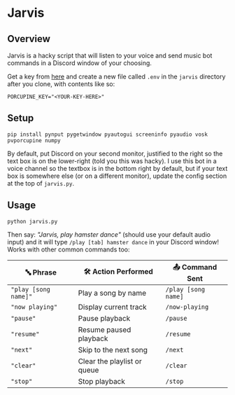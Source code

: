 # Jarvis

## Overview
Jarvis is a hacky script that will listen to your voice and send music bot commands in a Discord window of your choosing.

Get a key from [here]([url](https://console.picovoice.ai/signup)) and create a new file called `.env` in the `jarvis` directory after you clone, with contents like so:

`PORCUPINE_KEY="<YOUR-KEY-HERE>"`

## Setup
`pip install pynput pygetwindow pyautogui screeninfo pyaudio vosk pvporcupine numpy`

By default, put Discord on your second monitor, justified to the right so the text box is on the lower-right (told you this was hacky). I use this bot in a voice channel so the textbox is in the bottom right by default, but if your text box is somewhere else (or on a different monitor), update the config section at the top of `jarvis.py`.

## Usage
`python jarvis.py`

Then say: _"Jarvis, play hamster dance"_ (should use your default audio input) and it will type `/play [tab] hamster dance` in your Discord window! Works with other common commands too:

| 🔤 Phrase              | 🛠️ Action Performed               | 📤 Command Sent                              |
| ---------------------- | ---------------------------------- | --------------------------------------------- |
| `"play [song name]"`   | Play a song by name                | `/play [song name]`                           |
| `"now playing"`        | Display current track              | `/now-playing`                                |
| `"pause"`              | Pause playback                     | `/pause`                                      |
| `"resume"`             | Resume paused playback             | `/resume`                                     |
| `"next"`               | Skip to the next song              | `/next`                                       |
| `"clear"`              | Clear the playlist or queue        | `/clear`                                      |
| `"stop"`               | Stop playback                      | `/stop`                                       |
